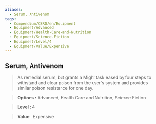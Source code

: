 ```yaml
---
aliases:
  - Serum, Antivenom
tags:
  - Compendium/CSRD/en/Equipment
  - Equipment/Advanced
  - Equipment/Health-Care-and-Nutrition
  - Equipment/Science-Fiction
  - Equipment/Level/4
  - Equipment/Value/Expensive
---
```

  
    
## Serum, Antivenom    
    
>As remedial serum, but grants a Might task eased by four steps to withstand and clear poison from the user's system and provides similar poison resistance for one day.    
> **Options :** Advanced, Health Care and Nutrition, Science Fiction    
> **Level :** 4    
> **Value :** Expensive